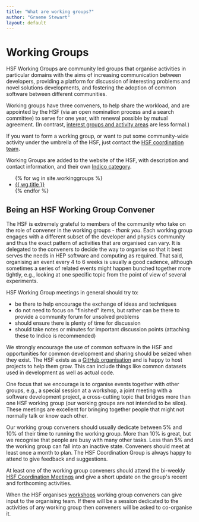 ```yaml
---
title: "What are working groups?"
author: "Graeme Stewart"
layout: default
---
```


# Working Groups

HSF Working Groups are community led groups that organise activities
in particular domains with the aims of increasing communication
between developers, providing a platform for discussion of interesting
problems and novel solutions developments, and fostering the adoption
of common software between different communities.

Working groups have three conveners, to help share the workload, and
are appointed by the HSF (via an open nomination process and a search
committee) to serve for one year, with renewal possible by mutual
agreement. (In contrast, [interest groups and activity areas](/what_are_activities.html)
are less formal.)

If you want to form a working group, or want to put some community-wide
activity under the umbrella of the HSF,
just contact the
[HSF coordination team](mailto:hsf-coordination@googlegroups.com).

Working Groups are added to the website of the HSF, with 
description and contact information, and their own
[Indico category](https://indico.cern.ch/category/7972/).

<ul class="list">
{% for wg in site.workinggroups %}
  <li> <a href="{{ wg.url }}">{{ wg.title }}</a></li>
{% endfor %}
</ul>

## Being an HSF Working Group Convener

The HSF is extremely grateful to members of the community who take on the role
of convener in the working groups - *thank you*. Each working group engages
with a different subset of the developer and physics community and thus the
exact pattern of activities that are organised can vary. It is delegated to the
conveners to decide the way to organise so that it best serves the needs in
HEP software and computing as required. That said, organising an event every
4 to 6 weeks is usually a good cadence, although sometimes a series of related
events might happen bunched together more tightly, e.g., looking at one
specific topic from the point of view of several experiments.

HSF Working Group meetings in general should try to:

- be there to help encourage the exchange of ideas and techniques
- do not need to focus on "finished" items, but rather can be there
  to provide a community forum for unsolved problems
- should ensure there is plenty of time for discussion
- should take notes or minutes for important discussion points (attaching these
  to Indico is recommended)

We strongly encourage the use of common software in the HSF and opportunities
for common development and sharing should be seized when they exist. The HSF
exists as a [GitHub organisation](https://github.com/HSF) and is happy
to host projects to help them grow. This can include things like common
datasets used in development as well as actual code.

One focus that we encourage is to organise events together with other
groups, e.g., a special session at a workshop, a joint meeting with
a software development project, a cross-cutting topic that bridges
more than one HSF working group (our working groups are not intended to 
be silos). These meetings are excellent for bringing together
people that might not normally talk or know each other.

Our working group conveners should usually dedicate between 5% and 10% of their
time to running the working group. More than 10% is great, but we recognise
that people are busy with many other tasks. Less than 5% and the working group
can fall into an inactive state. Conveners should meet at least once a month to
plan. The HSF Coordination Group is always happy to attend to give feedback
and suggestions.

At least one of the working group conveners should attend the bi-weekly
[HSF Coordination Meetings](https://indico.cern.ch/category/7970/) and
give a short update on the group's recent and forthcoming activities.

When the HSF organises [workshops](https://indico.cern.ch/category/7971/)
working group conveners can give input to the organising team. If there
will be a session dedicated to the activities of any working group then
conveners will be asked to co-organise it.
